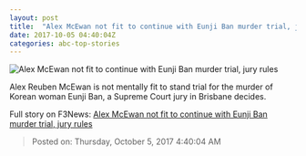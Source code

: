 ```yaml
---
layout: post
title:  "Alex McEwan not fit to continue with Eunji Ban murder trial, jury rules"
date: 2017-10-05 04:40:04Z
categories: abc-top-stories
---
```


![Alex McEwan not fit to continue with Eunji Ban murder trial, jury rules](http://www.abc.net.au/news/image/8989518-1x1-700x700.jpg)

Alex Reuben McEwan is not mentally fit to stand trial for the murder of Korean woman Eunji Ban, a Supreme Court jury in Brisbane decides.


Full story on F3News: [Alex McEwan not fit to continue with Eunji Ban murder trial, jury rules](http://www.f3nws.com/n/Jtn3uH)

> Posted on: Thursday, October 5, 2017 4:40:04 AM
